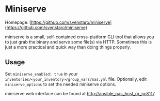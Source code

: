 # Miniserve

Homepage: [https://github.com/svenstaro/miniserve](https://github.com/svenstaro/miniserve)

miniserve is a small, self-contained cross-platform CLI tool that allows you to just grab the binary and serve some file(s) via HTTP. Sometimes this is just a more practical and quick way than doing things properly.

## Usage

Set `miniserve_enabled: true` in your `inventories/<your_inventory>/group_vars/nas.yml` file. Optionally, edit `miniserve_options` to set the needed miniserve options.

miniserve web interface can be found at [http://ansible_nas_host_or_ip:8117](http://ansible_nas_host_or_ip:8117).
